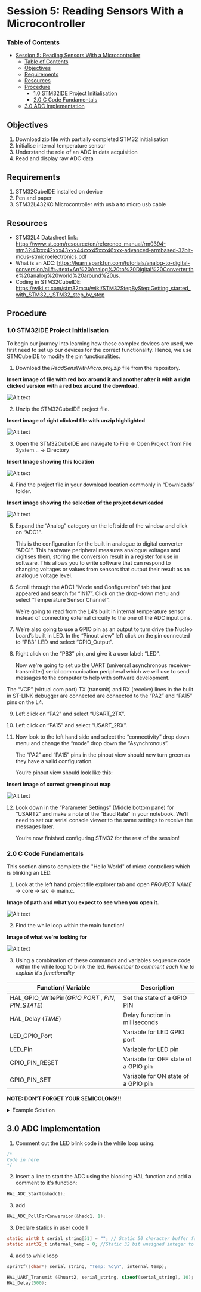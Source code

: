 # Session 5: Reading Sensors With a Microcontroller

### Table of Contents
- [Session 5: Reading Sensors With a Microcontroller](#session-5-reading-sensors-with-a-microcontroller)
    - [Table of Contents](#table-of-contents)
  - [Objectives](#objectives)
  - [Requirements](#requirements)
  - [Resources](#resources)
  - [Procedure](#procedure)
    - [1.0 STM32IDE Project Initialisation](#10-stm32ide-project-initialisation)
    - [2.0 C Code Fundamentals](#20-c-code-fundamentals)
  - [3.0 ADC Implementation](#30-adc-implementation)

## Objectives
1. Download zip file with partially completed STM32 initialisation
2. Initialise internal temperature sensor
3. Understand the role of an ADC in data acquisition 
4. Read and display raw ADC data

## Requirements
1. STM32CubeIDE installed on device
2. Pen and paper
3. STM32L432KC Microcontroller with usb a to micro usb cable

## Resources
- STM32L4 Datasheet link: https://www.st.com/resource/en/reference_manual/rm0394-stm32l41xxx42xxx43xxx44xxx45xxx46xxx-advanced-armbased-32bit-mcus-stmicroelectronics.pdf
- What is an ADC: https://learn.sparkfun.com/tutorials/analog-to-digital-conversion/all#:~:text=An%20Analog%20to%20Digital%20Converter,the%20analog%20world%20around%20us.
- Coding in STM32CubeIDE: https://wiki.st.com/stm32mcu/wiki/STM32StepByStep:Getting_started_with_STM32_:_STM32_step_by_step

## Procedure
### 1.0 STM32IDE Project Initialisation
To begin our journey into learning how these complex devices are used, we first need to set up our devices for the correct functionality. Hence, we use STMCubeIDE to modify the pin functionalities.

1.	Download the *ReadSensWithMicro.proj.zip* file from the repository.

**Insert image of file with red box around it and another after it with a right clicked version with a red box around the download.**

![Alt text](placeholder.jpeg)

2.	Unzip the STM32CubeIDE project file.

**Insert image of right clicked file with unzip highlighted**

![Alt text](placeholder.jpeg)

3.	Open the STM32CubeIDE and navigate to File -> Open Project from File System… -> Directory

**Insert Image showing this location**

![Alt text](placeholder.jpeg)

4.	Find the project file in your download location commonly in “Downloads” folder.

**Insert image showing the selection of the project downloaded**

![Alt text](placeholder.jpeg)

5.	Expand the “Analog” category on the left side of the window and click on “ADC1”.

    This is the configuration for the built in analogue to digital converter “ADC1”. This hardware peripheral measures analogue voltages and digitises them, storing the conversion result in a register for use in software. This allows you to write software that can respond to changing voltages or values from sensors that output their result as an analogue voltage level.

6.	Scroll through the ADC1 “Mode and Configuration” tab that just appeared and search for “IN17”. Click on the drop-down     menu and select “Temperature Sensor Channel”.

    We’re going to read from the L4’s built in internal temperature sensor instead of connecting external circuity to the one of the ADC input pins.

7.	We’re also going to use a GPIO pin as an output to turn drive the Nucleo board’s built in LED. In the “Pinout view” left click on the pin connected to “PB3” LED and select “GPIO_Output”.

8. Right click on the “PB3” pin, and give it a user label: “LED”.

   Now we're going to set up the UART (universal asynchronous receiver-transmitter) serial communication peripheral which we will use to send messages to the computer to help with software development. 
    
 The “VCP” (virtual com port) TX (transmit) and RX (receive) lines in the built in ST-LINK debugger are connected are connected to the “PA2” and “PA15” pins on the L4.

9.	Left click on “PA2” and select “USART_2TX”. 

10.	Left click on “PA15” and select “USART_2RX”.

11.	Now look to the left hand side and select the “connectivity” drop down menu and change the “mode” drop down the “Asynchronous”.

    The “PA2” and “PA15” pins in the pinout view should now turn green as they have a valid configuration. 

    You’re pinout view should look like this:

**Insert image of correct green pinout map**

![Alt text](placeholder.jpeg)

12.	Look down in the “Parameter Settings” (Middle bottom pane) for “USART2” and make a note of the “Baud Rate” in your notebook. We’ll need to set our serial console viewer to the same settings to receive the messages later. 

    You’re now finished configuring STM32 for the rest of the session!

### 2.0 C Code Fundamentals

This section aims to complete the "Hello World" of micro controllers which is blinking an LED. 

1.	Look at the left hand project file explorer tab and open *PROJECT NAME* -> core -> src -> main.c.

**Image of path and what you expect to see when you open it.**

![Alt text](placeholder.jpeg)

2.	Find the while loop within the main function!

**Image of what we're looking for**

![Alt text](placeholder.jpeg)

3.	Using a combination of these commands and variables sequence code within the while loop to blink the led. 
    *Remember to comment each line to explain it's functionality*

| Function/ Variable | Description |
| ----------- | ----------- |
| HAL_GPIO_WritePin(*GPIO PORT* , *PIN*, *PIN_STATE*) | Set the state of a GPIO PIN |
| HAL_Delay (*TIME*) | Delay function in milliseconds |
| LED_GPIO_Port | Variable for LED GPIO port |
| LED_Pin | Variable for LED pin |
| GPIO_PIN_RESET | Variable for OFF state of a GPIO pin |
| GPIO_PIN_SET | Variable for ON state of a GPIO pin |

**NOTE: DON'T FORGET YOUR SEMICOLONS!!!**

<details>
  <summary>Example Solution</summary>

```c
HAL_GPIO_WritePin(LED_GPIO_Port, LED_Pin, GPIO_PIN_RESET); // Set LED to OFF
HAL_Delay (1000);   // Insert delay 1000 ms
HAL_GPIO_WritePin(LED_GPIO_Port, LED_Pin, GPIO_PIN_SET); // Set LED to ON
HAL_Delay (1000);   // Insert delay 1000 ms 
```
</details>

## 3.0 ADC Implementation

1. Comment out the LED blink code in the while loop using:
```c
/*
Code in here
*/
```
2. Insert a line to start the ADC using the blocking HAL function and add a comment to it's function: 
```c
HAL_ADC_Start(&hadc1);
```

3. add 
```c
HAL_ADC_PollForConversion(&hadc1, 1); 
```

3. Declare statics in user code 1
```c
static uint8_t serial_string[51] = ""; // Static 50 character buffer for serial communication
static uint32_t internal_temp = 0; //Static 32 bit unsigned integer to hold value for internal temperature
```

4. add to while loop
```c
sprintf((char*) serial_string, "Temp: %d\n", internal_temp);

HAL_UART_Transmit (&huart2, serial_string, sizeof(serial_string), 10);
HAL_Delay(500);
```






